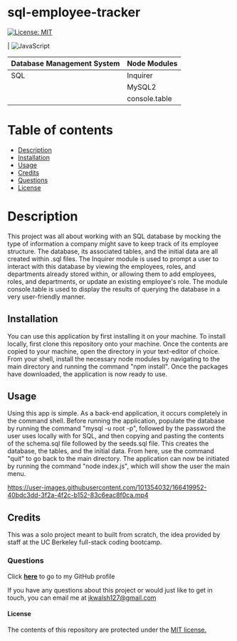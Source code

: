 # sql-employee-tracker

[![License: MIT](https://img.shields.io/badge/License-MIT-yellow.svg)](https://opensource.org/licenses/MIT)

| ![JavaScript](https://img.shields.io/badge/javascript-%23323330.svg?style=for-the-badge&logo=javascript&logoColor=%23F7DF1E) 

| Database Management System  |  Node Modules |
| ----------- | ----------- | 
| SQL | Inquirer |
|   |  MySQL2 |
|   |  console.table |

# Table of contents
* [Description](#description)
* [Installation](#installation)
* [Usage](#usage)
* [Credits](#credits)
* [Questions](#questions)
* [License](#license)

# Description
This project was all about working with an SQL database by mocking the type of information a company might save to keep track of its employee structure. The database, its associated tables, and the initial data are all created within .sql files. The Inquirer module is used to prompt a user to interact with this database by viewing the employees, roles, and departments already stored within, or allowing them to add employees, roles, and departments, or update an existing employee's role. The module console.table is used to display the results of querying the database in a very user-friendly manner. 

## Installation
You can use this application by first installing it on your machine. To install locally, first clone this repository onto your machine. Once the contents are copied to your machine, open the directory in your text-editor of choice. From your shell, install the necessary node modules by navigating to the main directory and running the command "npm install". Once the packages have downloaded, the application is now ready to use.

## Usage
Using this app is simple. As a back-end application, it occurs completely in the command shell. Before running the application, populate the database by running the command "mysql -u root -p", followed by the password the user uses locally with for SQL, and then copying and pasting the contents of the schema.sql file followed by the seeds.sql file. This creates the database, the tables, and the initial data. From here, use the command "quit" to go back to the main directory. The application can now be initiated by running the command "node index.js", which will show the user the main menu. 

https://user-images.githubusercontent.com/101354032/166419952-40bdc3dd-3f2a-4f2c-b152-83c6eac8f0ca.mp4

## Credits
This was a solo project meant to built from scratch, the idea provided by staff at the UC Berkeley full-stack coding bootcamp.

### Questions
Click <a href="https://github.com/jkwalsh127" target="_blank">**here**<a> to go to my GitHub profile

If you have any questions about this project or would just like to get in touch, you can email me at <a href="mailto:jkwalsh127@gmail.com" target="_blank">jkwalsh127@gmail.com</a>

#### License
The contents of this repository are protected under the <a href="https://opensource.org/licenses/MIT">MIT license.</a>
